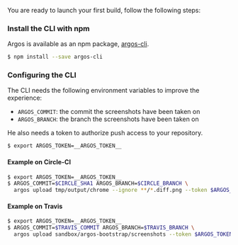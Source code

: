 You are ready to launch your first build, follow the following steps:

### Install the CLI with npm

Argos is available as an npm package, [argos-cli](https://www.npmjs.com/package/argos-cli).

```sh
$ npm install --save argos-cli
```

### Configuring the CLI

The CLI needs the following environment variables to improve the experience:

- `ARGOS_COMMIT`: the commit the screenshots have been taken on
- `ARGOS_BRANCH`: the branch the screenshots have been taken on

He also needs a token to authorize push access to your repository.

```sh
$ export ARGOS_TOKEN=__ARGOS_TOKEN__
```

#### Example on Circle-CI

```sh
$ export ARGOS_TOKEN=__ARGOS_TOKEN__
$ ARGOS_COMMIT=$CIRCLE_SHA1 ARGOS_BRANCH=$CIRCLE_BRANCH \
  argos upload tmp/output/chrome --ignore **/*.diff.png --token $ARGOS_TOKEN || true
```

#### Example on Travis

```sh
$ export ARGOS_TOKEN=__ARGOS_TOKEN__
$ ARGOS_COMMIT=$TRAVIS_COMMIT ARGOS_BRANCH=$TRAVIS_BRANCH \
  argos upload sandbox/argos-bootstrap/screenshots --token $ARGOS_TOKEN || true
```
